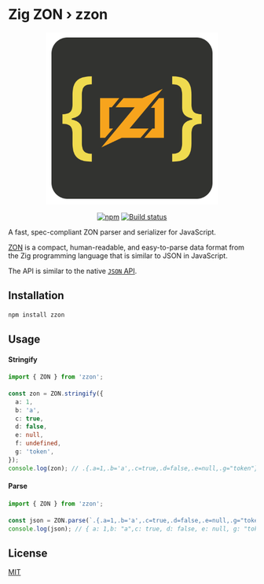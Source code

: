 # Zig ZON › zzon

<p align="center">
 <img alt="zzon logo" src="https://raw.githubusercontent.com/nurulhudaapon/zzon/refs/heads/main/asset/zzon.png" width="350" />
</p>

<p align="center">
  <a href="https://www.npmjs.com/package/zzon"><img alt="npm" src="https://img.shields.io/npm/v/zzon.svg?style=flat-square" /></a>
  <a href="https://github.com/nurulhudaapon/zzon/actions/workflows/release.yml"><img alt="Build status" src="https://img.shields.io/github/actions/workflow/status/nurulhudaapon/zzon/release.yml?style=flat-square&branch=main" /></a>
</p>
A fast, spec-compliant ZON parser and serializer for JavaScript.

[ZON](https://github.com/ziglang/zig/pull/20271) is a compact, human-readable, and easy-to-parse data format from the Zig programming language that is similar to JSON in JavaScript.

The API is similar to the native [`JSON` API](https://developer.mozilla.org/en-US/docs/Web/JavaScript/Reference/Global_Objects/JSON).

## Installation

```bash
npm install zzon
```

## Usage

#### Stringify

```ts
import { ZON } from 'zzon';

const zon = ZON.stringify({
  a: 1,
  b: 'a',
  c: true,
  d: false,
  e: null,
  f: undefined,
  g: 'token',
});
console.log(zon); // .{.a=1,.b='a',.c=true,.d=false,.e=null,.g="token"}
```

#### Parse

```ts
import { ZON } from 'zzon';

const json = ZON.parse(`.{.a=1,.b='a',.c=true,.d=false,.e=null,.g="token"}`);
console.log(json); // { a: 1,b: "a",c: true, d: false, e: null, g: "token" }
```

## License

[MIT](https://github.com/nurulhudaapon/zzon/blob/main/LICENSE)
